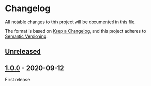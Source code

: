 # Changelog

All notable changes to this project will be documented in this file.

The format is based on [Keep a Changelog](https://keepachangelog.com/en/1.0.0/),
and this project adheres to [Semantic Versioning](https://semver.org/spec/v2.0.0.html).

## [Unreleased]

## [1.0.0] - 2020-09-12

First release

[unreleased]: https://github.com/krisztianb/typedoc-plugin-replace-in-comments/compare/v1.0.0...HEAD
[1.0.0]: https://github.com/krisztianb/typedoc-plugin-replace-in-comments/releases/tag/v1.0.0
